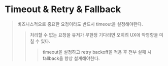 # Timeout & Retry & Fallback

> 비즈니스적으로 중요한 요청이라도 반드시 timeout을 설정해야한다.
>
> > 처리할 수 없는 요청을 유저가 무한정 기다리면 오히려 UX에 악영향을 미칠 수 있다.
> >
> > > timeout을 설정하고 retry backoff을 적용 후 전부 실패 시 fallback을 항상 설계해야한다.
